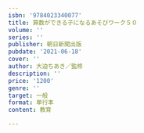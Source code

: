 ```yaml
---
isbn: '9784023340077'
title: 算数ができる子になるあそびワーク５０
volume: ''
series: ''
publisher: 朝日新聞出版
pubdate: '2021-06-18'
cover: ''
author: 大迫ちあき／監修
description: ''
price: '1200'
genre: ''
target: 一般
format: 単行本
content: 教育

---
```

